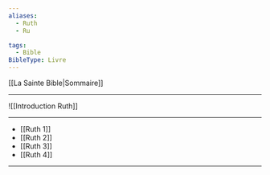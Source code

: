 ```yaml
---
aliases:
  - Ruth
  - Ru

tags:
  - Bible
BibleType: Livre
---
```

[[La Sainte Bible|Sommaire]]

---

![[Introduction Ruth]]

---
- [[Ruth 1]] 
- [[Ruth 2]] 
- [[Ruth 3]] 
- [[Ruth 4]] 


---
